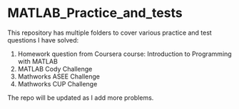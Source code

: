 # MATLAB_Practice_and_tests


This repository has multiple folders to cover various practice and test questions I have solved:
1. Homework question from Coursera course: Introduction to Programming with MATLAB
2. MATLAB Cody Challenge
3. Mathworks ASEE Challenge
4. Mathworks CUP Challenge

The repo will be updated as I add more problems.
